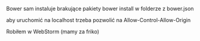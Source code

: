 Bower sam instaluje brakujące pakiety
bower install
w folderze z bower.json

aby uruchomić na localhost trzeba pozwolić na Allow-Control-Allow-Origin

Robiłem w WebStorm (mamy za friko)